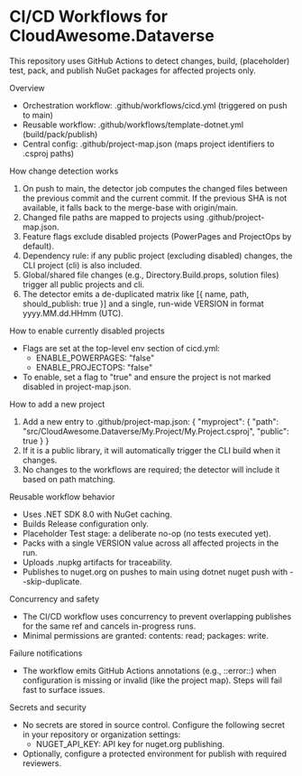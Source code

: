 ﻿# CI/CD Workflows for CloudAwesome.Dataverse

This repository uses GitHub Actions to detect changes, build, (placeholder) test, pack, and publish NuGet packages for affected projects only.

Overview
- Orchestration workflow: .github/workflows/cicd.yml (triggered on push to main)
- Reusable workflow: .github/workflows/template-dotnet.yml (build/pack/publish)
- Central config: .github/project-map.json (maps project identifiers to .csproj paths)

How change detection works
1. On push to main, the detector job computes the changed files between the previous commit and the current commit. If the previous SHA is not available, it falls back to the merge-base with origin/main.
2. Changed file paths are mapped to projects using .github/project-map.json.
3. Feature flags exclude disabled projects (PowerPages and ProjectOps by default).
4. Dependency rule: if any public project (excluding disabled) changes, the CLI project (cli) is also included.
5. Global/shared file changes (e.g., Directory.Build.props, solution files) trigger all public projects and cli.
6. The detector emits a de-duplicated matrix like [{ name, path, should_publish: true }] and a single, run-wide VERSION in format yyyy.MM.dd.HHmm (UTC).

How to enable currently disabled projects
- Flags are set at the top-level env section of cicd.yml:
  - ENABLE_POWERPAGES: "false"
  - ENABLE_PROJECTOPS: "false"
- To enable, set a flag to "true" and ensure the project is not marked disabled in project-map.json.

How to add a new project
1. Add a new entry to .github/project-map.json:
   {
     "myproject": { "path": "src/CloudAwesome.Dataverse/My.Project/My.Project.csproj", "public": true }
   }
2. If it is a public library, it will automatically trigger the CLI build when it changes.
3. No changes to the workflows are required; the detector will include it based on path matching.

Reusable workflow behavior
- Uses .NET SDK 8.0 with NuGet caching.
- Builds Release configuration only.
- Placeholder Test stage: a deliberate no-op (no tests executed yet).
- Packs with a single VERSION value across all affected projects in the run.
- Uploads .nupkg artifacts for traceability.
- Publishes to nuget.org on pushes to main using dotnet nuget push with --skip-duplicate.

Concurrency and safety
- The CI/CD workflow uses concurrency to prevent overlapping publishes for the same ref and cancels in-progress runs.
- Minimal permissions are granted: contents: read; packages: write.

Failure notifications
- The workflow emits GitHub Actions annotations (e.g., ::error::) when configuration is missing or invalid (like the project map). Steps will fail fast to surface issues.

Secrets and security
- No secrets are stored in source control. Configure the following secret in your repository or organization settings:
  - NUGET_API_KEY: API key for nuget.org publishing.
- Optionally, configure a protected environment for publish with required reviewers.
